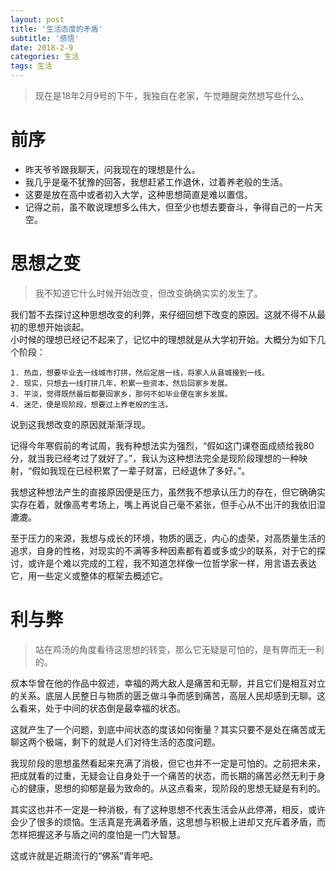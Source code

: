 ```yaml
---
layout: post
title: '生活态度的矛盾'
subtitle: '感悟'
date: 2018-2-9
categories: 生活
tags: 生活
---
```

> 现在是18年2月9号的下午，我独自在老家，午觉睡醒突然想写些什么。
# 前序
- 昨天爷爷跟我聊天，问我现在的理想是什么。
- 我几乎是毫不犹豫的回答，我想赶紧工作退休，过着养老般的生活。
- 这要是放在高中或者初入大学，这种思想简直是难以置信。
- 记得之前，虽不敢说理想多么伟大，但至少也想去要奋斗，争得自己的一片天空。  

# 思想之变
> 我不知道它什么时候开始改变，但改变确确实实的发生了。  
  
我们暂不去探讨这种思想改变的利弊，来仔细回想下改变的原因。这就不得不从最初的思想开始谈起。  
小时候的理想已经记不起来了，记忆中的理想就是从大学初开始。大概分为如下几个阶段：  

    1. 热血，想要毕业去一线城市打拼，然后定居一线，将家人从县城接到一线。
    2. 现实，只想去一线打拼几年，积累一些资本，然后回家乡发展。
    3. 平淡，觉得既然最后都要回家乡，那何不如毕业便在家乡发展。
    4. 迷茫，便是现阶段，想要过上养老般的生活。
说到这我想改变的原因就渐渐浮现。  

记得今年寒假前的考试周，我有种想法实为强烈，“假如这门课卷面成绩给我80分，就当我已经考过了就好了。”，我认为这种想法完全是现阶段理想的一种映射，“假如我现在已经积累了一辈子财富，已经退休了多好。”。 
 
我想这种想法产生的直接原因便是压力，虽然我不想承认压力的存在，但它确确实实存在着，就像高考考场上，嘴上再说自己毫不紧张，但手心从不出汗的我依旧湿漉漉。

至于压力的来源，我想与成长的环境，物质的匮乏，内心的虚荣，对高质量生活的追求，自身的性格，对现实的不满等多种因素都有着或多或少的联系，对于它的探讨，或许是个难以完成的工程，我不知道怎样像一位哲学家一样，用言语去表达它，用一些定义或整体的框架去概述它。
# 利与弊
> 站在鸡汤的角度看待这思想的转变，那么它无疑是可怕的，是有弊而无一利的。  

叔本华曾在他的作品中叙述，幸福的两大敌人是痛苦和无聊，并且它们是相互对立的关系。底层人民整日与物质的匮乏做斗争而感到痛苦，高层人民却感到无聊。这么看来，处于中间的状态倒是最幸福的状态。  

这就产生了一个问题，到底中间状态的度该如何衡量？其实只要不是处在痛苦或无聊这两个极端，剩下的就是人们对待生活的态度问题。  

我现阶段的思想虽然看起来充满了消极，但它也并不一定是可怕的。之前把未来，把成就看的过重，无疑会让自身处于一个痛苦的状态，而长期的痛苦必然无利于身心的健康，思想的抑郁是最为致命的。从这点看来，现阶段的思想无疑是有利的。

其实这也并不一定是一种消极，有了这种思想不代表生活会从此停滞，相反，或许会少了很多的烦恼。生活真是充满着矛盾，这思想与积极上进却又充斥着矛盾，而怎样把握这矛与盾之间的度怕是一门大智慧。

这或许就是近期流行的“佛系”青年吧。
